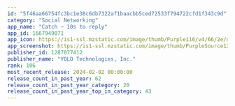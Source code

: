 ```yaml
---
id: "5f46aa66754fc3bc1e38c6db7322af1baacbb5ced72533f794722cfd1f343c9d"
category: "Social Networking"
app_name: "Catch ~ 10s to reply"
app_id: 1667949071
app_icon: https://is1-ssl.mzstatic.com/image/thumb/Purple116/v4/66/2e/dc/662edca0-9f48-8881-1b67-063256a3c34e/AppIconFrisbee-1x_U007emarketing-0-10-0-85-220-0.png/1024x1024bb.png
app_screenshot: https://is1-ssl.mzstatic.com/image/thumb/PurpleSource126/v4/5e/60/9e/5e609ece-0fb0-fd80-d835-1e19b606acff/32ab6f84-e77f-4474-a6a6-3008fb9a88c9_XXL_US_SLIDE.jpg/1242x2688bb.png
publisher_id: 1287077412
publisher_name: "YOLO Technologies, Inc."
rank: 106
most_recent_release: 2024-02-02 00:00:00
release_count_in_past_year: 62
release_count_in_past_year_category: 20
release_count_in_past_year_top_in_category: 43
---
```

